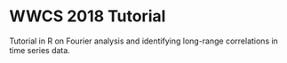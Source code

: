 # WWCS 2018 Tutorial

Tutorial in R on Fourier analysis and identifying long-range correlations in time series data.
